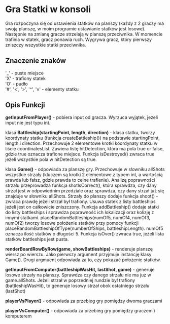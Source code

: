 # Gra Statki w konsoli
Gra rozpoczyna się od ustawienia statków na planszy (każdy z 2 graczy ma swoją planszę, w moim programie ustawianie statków jest losowe). Następnie na zmianę gracze strzelają w planszę przeciwnika. W momencie trafinia w statek, gracz ponawia ruch. Wygrywa gracz, który pierwszy zniszczy wszystkie statki przeciwnika. 

## Znaczenie znaków
'_' - puste miejsce  
'X' - trafiony statek  
'O' - pudło  
'#', '<', '>', '^', 'v' - elementy statku  

## Opis Funkcji

<b>getInputFromPlayer()</b> - pobiera input od gracza. Wyrzuca wyjątek, jeżeli input nie jest typu int.  

klasa <b>Battleship(startingPoint, length, direction)</b> - klasa statku, tworzy koordynaty statku (funkcja createBattleship()) na podstawie startingPoint, length i direction. Przechowuje 2 elementowe krotki koordynaty statku w liście coordinatesList.  Zawiera listę hitDetection, która ma pola true or false, gdzie true oznacza trafione miejsce. Funkcja isDestroyed() zwraca true jeżeli wszystkie pola w hitDetection są true.

klasa <b>Game()</b> - odpowiada za planszę gry. Przechowuje w słowniku allShots wszystkie strzały (kluczem są krotki 2 elementowe z typem int, a wartością prawda lub fałsz, gdzie prawda to celne trafienie). Analizę poprawności strzału przeprowadza funkcja shotIsCorrect(), która sprawdza, czy dany strzał jest w odpowiednim przedziale oraz sprawdza, czy dany strzał już się znajduje w słowniku allShots. Strzały do planszy dodaje funkcja shoot() - zwraca prawdę jeżeli strzał był trafiony. Usuwa statek z listy battleships jeżeli jest on całkowicie zniszczony. Funkcja addBattleship() dodaje statki do listy battleships i sprawdza poprawność ich lokalizacji oraz kolizję z innymi statkami. placeRandomBattleships(numOf5, numOf4, numOf3, numOf2) tworzy losowe położenie statków przy pomocy funkcji placeRandomBattleshipOfType(numberOfShips, battleshipLength). numOf5 oznacza ilość statków o długości 5. Funkcja isOver() zwraca true, jeżeli lista statków battleships jest pusta.

<b>renderBoardRowByRow(game, showBattleships)</b> - renderuje planszę wiersz po wierszu. Jako pierwszy argument przyjmuje instancję klasy Game(). Drugi argmuent odpowiada za to, czy pokazać położenie statków.  

<b>getInputFromComputer(battleshipWasHit, lastShot, game)</b> - generuje losowe strzały na planszy. Sprawdza czy danego strzału nie ma już w game.allShots. Jeżeli strzał w poprzedniej rundzie był trafiony (battleshipWasHit), to generuje losowy strzał obok ostatniego strzału (lastShot)

<b>playerVsPlayer()</b> - odpowiada za przebieg gry pomiędzy dwoma graczami 

<b>playerVsComputer()</b> - odpowiada za przebieg gry pomiędzy graczem i komputerem
